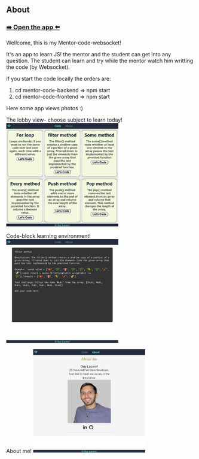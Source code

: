 ## About
### [➡️ Open the app ⬅️](https://mentor-student-websocket.onrender.com)
Wellcome, this is my Mentor-code-websocket!

It's an app to learn JS!
the mentor and the student can get into any question.
The student can learn and try while the mentor watch him writting the code (by Websocket).

if you start the code locally the orders are:
1) cd mentor-code-backend => npm start
2) cd mentor-code-frontend => npm start

Here some app views photos :)

The lobby view- choose subject to learn today!
<img src="mentor-code-frontend/src/scss/img/lobbyView.png" width="300" hight="300">

Code-block learning environment!
<img src="mentor-code-frontend/src/scss/img/codeBlockView.png" width="300" hight="300">

About me!
<img src="mentor-code-frontend/src/scss/img/aboutMe.png" width="300" hight="300">